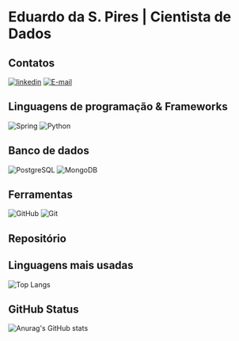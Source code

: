 # Eduardo da S. Pires | Cientista de Dados

##  Contatos
[![linkedin](https://img.shields.io/badge/linkedin-0A66C2?style=for-the-badge&logo=linkedin&logoColor=white)](https://www.linkedin.com/in/eduardo-s-pires/)
[![E-mail](https://img.shields.io/badge/-Email-000?style=for-the-badge&logo=microsoft-outlook&logoColor=007BFF)](mailto:eduardo.s.pires@outlook.com)

## Linguagens de programação & Frameworks
![Spring](https://img.shields.io/badge/spring-%236DB33F.svg?style=for-the-badge&logo=spring&logoColor=white) ![Python](https://img.shields.io/badge/python-3670A0?style=for-the-badge&logo=python&logoColor=ffdd54)

## Banco de dados
![PostgreSQL](https://img.shields.io/badge/PostgreSQL-000?style=for-the-badge&logo=postgresql) ![MongoDB](https://img.shields.io/badge/MongoDB-%234ea94b.svg?style=for-the-badge&logo=mongodb&logoColor=white)

## Ferramentas
![GitHub](https://img.shields.io/badge/GitHub-000?style=for-the-badge&logo=github&logoColor=30A3DC) ![Git](https://img.shields.io/badge/Git-000?style=for-the-badge&logo=git&logoColor=E94D5F)

## Repositório


## Linguagens mais usadas
![Top Langs](https://github-readme-stats-git-masterrstaa-rickstaa.vercel.app/api/top-langs/?username=Dev-Duardo&theme=shadow_blue)

## GitHub Status
![Anurag's GitHub stats](https://github-readme-stats.vercel.app/api?username=Dev-Duardo&show_icons=true&theme=shadow_blue)
 

